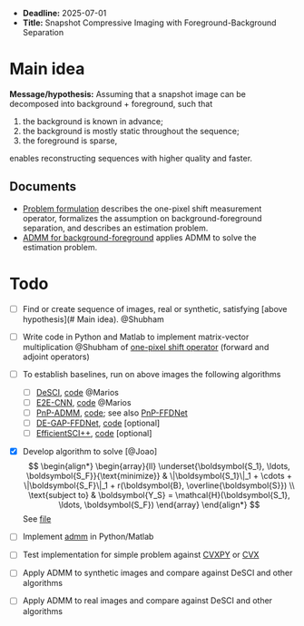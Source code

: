 - **Deadline:** 2025-07-01
- **Title:** Snapshot Compressive Imaging with Foreground-Background Separation

# Main idea
**Message/hypothesis:** Assuming that a snapshot image can be decomposed into background +
  foreground, such that 
  1. the background is known in advance;
  2. the background is mostly static throughout the sequence;
  3. the foreground is sparse,
  
  enables reconstructing sequences with higher quality and faster.

## Documents

- [Problem formulation](problem-formulation) describes the one-pixel
  shift measurement operator, formalizes the assumption on
  background-foreground separation, and describes an estimation problem.
- [ADMM for background-foreground](admm-for-background-foreground) applies ADMM
  to solve the estimation problem.

# Todo

- [ ] Find or create sequence of images, real or synthetic, satisfying [above hypothesis](# Main idea). @Shubham
- [ ] Write code in Python and Matlab to implement matrix-vector multiplication @Shubham
      of [one-pixel shift operator](https://doi.org/10.3390/photonics8020034) (forward and adjoint operators)
- [ ] To establish baselines, run on above images the following algorithms
    - [ ] [DeSCI](https://doi.org/10.1109/TPAMI.2018.2873587), [code](https://github.com/liuyang12/DeSCI) @Marios
    - [ ] [E2E-CNN](https://doi.org/10.1063/1.5140721), [code](https://github.com/mq0829/DL-CACTI) @Marios
    - [ ] [PnP-ADMM](https://doi.org/10.1063/1.5140721),
          [code](https://github.com/mq0829/DL-CACTI); see also
          [PnP-FFDNet](https://doi.org/10.1109/CVPR42600.2020.00152) 
    - [ ] [DE-GAP-FFDNet](https://doi.org/10.1609/aaai.v37i3.25475),
          [code](https://github.com/IndigoPurple/DEQSCI) [optional]
    - [ ] [EfficientSCI++](https://doi.org/10.1007/s11263-024-02101-y),
          [code](https://github.com/mcao92/EfficientSCI-plus-plus) [optional]
- [X] Develop algorithm to solve [@Joao]
    $$
    \begin{align*}
      \begin{array}{ll}
      \underset{\boldsymbol{S_1}, \ldots, \boldsymbol{S_F}}{\text{minimize}}
      &
      \|\boldsymbol{S_1}\|_1 + \cdots + \|\boldsymbol{S_F}\|_1 
      + 
      r(\boldsymbol{B}, \overline{\boldsymbol{S}})
      \\
      \text{subject to}
      &
      \boldsymbol{Y_S} = \mathcal{H}(\boldsymbol{S_1}, \ldots, \boldsymbol{S_F})
      \end{array}
    \end{align*}
    $$
    See [file](admm/admm.pdf)
- [ ] Implement [admm](admm/admm.pdf) in Python/Matlab
- [ ] Test implementation for simple problem against [CVXPY](https://www.cvxpy.org/) or [CVX](https://cvxr.com/cvx/)
- [ ] Apply ADMM to synthetic images and compare against DeSCI and other algorithms
- [ ] Apply ADMM to real images and compare against DeSCI and other algorithms


